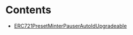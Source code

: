 

# Contents
- [ERC721PresetMinterPauserAutoIdUpgradeable](ERC721PresetMinterPauserAutoIdUpgradeable.sol/abstract.ERC721PresetMinterPauserAutoIdUpgradeable.md)
